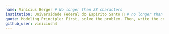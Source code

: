 ```yaml
---
name: Vinícius Berger # No longer than 28 characters
institution: Universidade Federal do Espírito Santo 🚩 # no longer than 58 characters
quote: Modeling Principle: First, solve the problem. Then, write the code. # no longer than 100 characters, avoid using quotes(") to guarantee the format remains the same.
github_user: viniciush4
---
```

